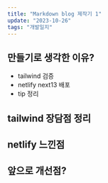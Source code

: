 ```yaml
---
title: "Markdown blog 제작기 1"
update: "2023-10-26"
tags: "개발일지"
---
```


## 만들기로 생각한 이유?

- tailwind 검증
- netlify next13 배포
- tip 정리

## tailwind 장담점 정리


## netlify 느낀점

## 앞으로 개선점?
